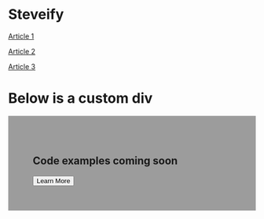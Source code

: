 # Steveify

[Article 1](Article.md)

[Article 2](Article2.md)

[Article 3](Article3.md)

<template>
  <div id="Steveify">
    <img src="assets/steveify.png" alt="Steveify" width="200"/>
  </div>
</template>

# Below is a custom div

<div class="homepage--block">
  <h2>Code examples coming soon</h2>
  <button>Learn More</button>
</div>

<style>
.homepage--block{
  background-color:#9c9c9c;
  padding:50px;
}
</style>
